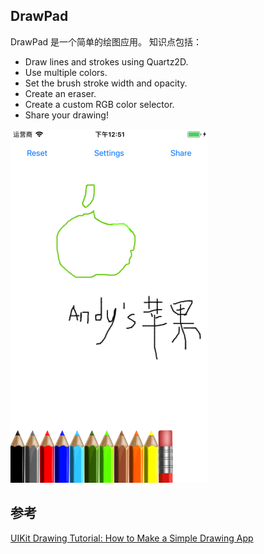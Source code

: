 DrawPad
----------

DrawPad 是一个简单的绘图应用。
知识点包括：
- Draw lines and strokes using Quartz2D.
- Use multiple colors.
- Set the brush stroke width and opacity.
- Create an eraser.
- Create a custom RGB color selector.
- Share your drawing!


![](DrawPad.jpg)

## 参考

[UIKit Drawing Tutorial: How to Make a Simple Drawing App](https://www.raywenderlich.com/5895-uikit-drawing-tutorial-how-to-make-a-simple-drawing-app)